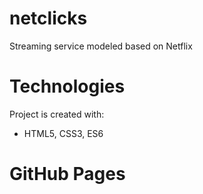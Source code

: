 # netclicks
Streaming service modeled based on Netflix

# Technologies
Project is created with:
* HTML5, CSS3, ES6

# GitHub Pages
